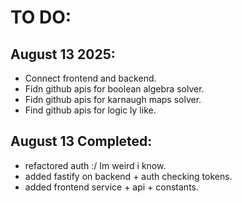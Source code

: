 # TO DO:
## August 13 2025:
- Connect frontend and backend.
- Fidn github apis for boolean algebra solver.
- Fidn github apis for karnaugh maps solver.
- Find github apis for logic ly like.

## August 13 Completed:
- refactored auth :/ Im weird i know.
- added fastify on backend + auth checking tokens.
- added frontend service + api + constants.